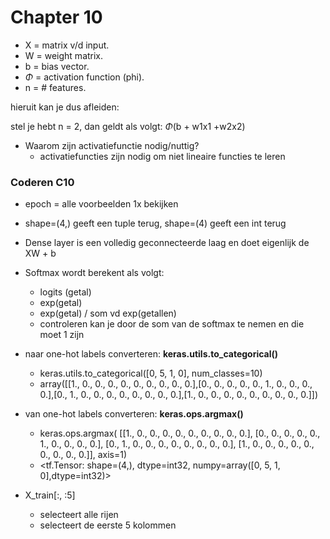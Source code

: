 # Chapter 10

* X = matrix v/d input.
* W = weight matrix.
* b = bias vector.
* $\Phi$ = activation function (phi).
* n = # features.

hieruit kan je dus afleiden:

stel je hebt n = 2, dan geldt als volgt: $\Phi$(b + w1x1 +w2x2)

* Waarom zijn activatiefunctie nodig/nuttig?
  - activatiefuncties zijn nodig om niet lineaire functies te leren

### Coderen C10
* epoch = alle voorbeelden 1x bekijken
* shape=(4,) geeft een tuple terug, shape=(4) geeft een int terug
* Dense layer is een volledig geconnecteerde laag en doet eigenlijk de XW + b
* Softmax wordt berekent als volgt:
  - logits (getal)
  - exp(getal)
  - exp(getal) / som vd exp(getallen)
  - controleren kan je door de som van de softmax te nemen en die moet 1 zijn 

* naar one-hot labels converteren: **keras.utils.to_categorical()**
  - keras.utils.to_categorical([0, 5, 1, 0], num_classes=10)
  - array([[1., 0., 0., 0., 0., 0., 0., 0., 0., 0.],[0., 0., 0., 0., 0., 1., 0., 0., 0., 0.],[0., 1., 0., 0., 0., 0., 0., 0., 0., 0.],[1., 0., 0., 0., 0., 0., 0., 0., 0., 0.]])
* van one-hot labels converteren: **keras.ops.argmax()**
  - keras.ops.argmax(    [[1., 0., 0., 0., 0., 0., 0., 0., 0., 0.],     [0., 0., 0., 0., 0., 1., 0., 0., 0., 0.],     [0., 1., 0., 0., 0., 0., 0., 0., 0., 0.],     [1., 0., 0., 0., 0., 0., 0., 0., 0., 0.]],    axis=1)
  - <tf.Tensor: shape=(4,), dtype=int32, numpy=array([0, 5, 1, 0],dtype=int32)>

* X_train[:, :5]
  - selecteert alle rijen
  - selecteert de eerste 5 kolommen
